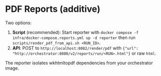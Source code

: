 # PDF Reports (additive)

Two options:
1) **Script** (recommended): Start reporter with `docker compose -f infra/docker-compose.reports.yml up -d reporter` then run `scripts/render_pdf_from_api.sh <RUN_ID>`.
2) **API**: POST to `http://localhost:8082/render/pdf` with `{"url": "http://orchestrator:8080/v2/reports/run/<RUN>.html"}` or raw `html`.

The reporter isolates wkhtmltopdf dependencies from your orchestrator image.
